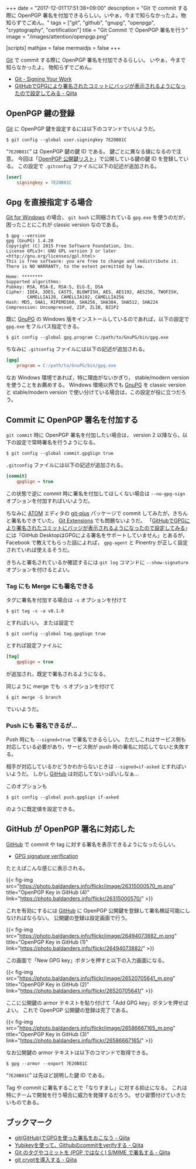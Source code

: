 +++
date = "2017-12-01T17:51:38+09:00"
description = "Git で commit する際に OpenPGP 署名を付加できるらしい。いやぁ，今まで知らなかったよ。物知らずでごめん。"
tags = ["git", "github", "gnupg", "openpgp", "cryptography", "certification"]
title = "Git Commit で OpenPGP 署名を行う"
image = "/images/attention/openpgp.png"

[scripts]
  mathjax = false
  mermaidjs = false
+++

[Git] で commit する際に OpenPGP 署名を付加できるらしい。
いやぁ，今まで知らなかったよ。
物知らずでごめん。

- [Git - Signing Your Work](https://git-scm.com/book/uz/v2/Git-Tools-Signing-Your-Work)
- [GitHubでGPGにより署名されたコミットにバッジが表示されるようになったので設定してみる - Qiita](http://qiita.com/prince_0203/items/ef0e12f2f6d150ff0485)

## OpenPGP 鍵の登録

[Git] に OpenPGP 鍵を設定するには以下のコマンドでいいようだ。

```text
$ git config --global user.signingkey 7E20B81C
```

“`7E20B81C`” は OpenPGP 鍵の鍵 ID である。
鍵ごとに異なる値になるので注意。
今回は「[OpenPGP 公開鍵リスト](https://baldanders.info/pubkeys/)」で公開している鍵の鍵 ID を登録している。
この設定で `.gitconfig` ファイルに以下の記述が追加される。

```ini
[user]
    signingkey = 7E20B81C
```

## Gpg を直接指定する場合

[Git for Windows] の場合， `git bash` に同梱されている `gpg.exe` を使うのだが，困ったことにこれが classic version なのである。

```text
$ gpg --version
gpg (GnuPG) 1.4.20
Copyright (C) 2015 Free Software Foundation, Inc.
License GPLv3+: GNU GPL version 3 or later <http://gnu.org/licenses/gpl.html>
This is free software: you are free to change and redistribute it.
There is NO WARRANTY, to the extent permitted by law.

Home: ********
Supported algorithms:
Pubkey: RSA, RSA-E, RSA-S, ELG-E, DSA
Cipher: IDEA, 3DES, CAST5, BLOWFISH, AES, AES192, AES256, TWOFISH,
        CAMELLIA128, CAMELLIA192, CAMELLIA256
Hash: MD5, SHA1, RIPEMD160, SHA256, SHA384, SHA512, SHA224
Compression: Uncompressed, ZIP, ZLIB, BZIP2
```

既に [GnuPG] の Windows 版をインストールしているのであれば，以下の設定で `gpg.exe` をフルパス指定できる。

```text
$ git config --global gpg.program C:/path/to/GnuPG/bin/gpg.exe
```

ちなみに `.gitconfig` ファイルには以下の記述が追加される。

```ini
[gpg]
    program = C:/path/to/GnuPG/bin/gpg.exe
```

なお Windows 環境であれば，特に理由がないかぎり， stable/modern version を使うことをお薦めする。
Windows 環境以外でも [GnuPG] を classic version と stable/modern version で使い分けている場合は，この設定が役に立つだろう。

## Commit に OpenPGP 署名を付加する

`git commit` 時に OpenPGP 署名を付加したい場合は， version 2 以降なら，以下の設定で常時署名を行うようになる。

```text
$ git config --global commit.gpgSign true
```

`.gitconfig` ファイルには以下の記述が追加される。

```ini
[commit]
    gpgSign = true
```

この状態で逆に commit 時に署名を付加してほしくない場合は `--no-gpg-sign` オプションを付加すればいいようだ。

ちなみに [ATOM] エディタの [git-plus] パッケージで commit してみたが，きちんと署名もできていた。
[Git Extensions] でも問題ないようだ。
「[GitHubでGPGにより署名されたコミットにバッジが表示されるようになったので設定してみる](http://qiita.com/prince_0203/items/ef0e12f2f6d150ff0485)」には「GitHub DesktopはGPGによる署名をサポートしていません」とあるが， Facebook で教えてもらった話によれば， `gpg-agent` と Pinentry が正しく設定されていれば使えるそうだ。

きちんと署名されているか確認するには `git log` コマンドに `--show-signature` オプションを付けるとよい。

### Tag にも Merge にも署名できる

タグに署名を付加する場合は `-s` オプションを付けて

```text
$ git tag -s -a v0.1.0
```

とすればいい。
または設定で

```text
$ git config --global tag.gpgSign true
```

とすれば設定ファイルに

```ini
[tag]
	gpgSign = true
```

が追加され，既定で署名されるようになる。

同じように merge でも  `-S` オプションを付けて

```text
$ git merge -S branch
```

でいいようだ。

### Push にも 署名できるが...

Push 時にも `--signed=true` で署名できるらしい。
ただしこれはサービス側も対応している必要があり，サービス側が push 時の署名に対応してないと失敗する。

相手が対応しているかどうかわからないときは `--signed=if-asked` とすればいいようだ。
しかし [GitHub] は対応してないっぽいしなぁ...

このオプションも

```text
$ git config --global push.gpgSign if-asked
```

のように既定値を設定できる。

## GitHub が OpenPGP 署名に対応した

[GitHub] で commit や tag に対する署名を表示できるようになったらしい。

- [GPG signature verification](https://github.com/blog/2144-gpg-signature-verification)

たとえばこんな感じに表示される。

{{< fig-img src="https://photo.baldanders.info/flickr/image/26315000570_m.png" title="OpenPGP Key in GitHub (4)" link="https://photo.baldanders.info/flickr/26315000570/" >}}

これを有効にするには [GitHub] に OpenPGP 公開鍵を登録して署名検証可能にしなければならない。
公開鍵の登録は設定画面で行う。

{{< fig-img src="https://photo.baldanders.info/flickr/image/26494073882_m.png" title="OpenPGP Key in GitHub (1)" link="https://photo.baldanders.info/flickr/26494073882/" >}}

この画面で「New GPG key」ボタンを押すと以下の入力画面になる。

{{< fig-img src="https://photo.baldanders.info/flickr/image/26520705641_m.png" title="OpenPGP Key in GitHub (2)" link="https://photo.baldanders.info/flickr/26520705641/" >}}

ここに公開鍵の armor テキストを貼り付けて「Add GPG key」ボタンを押せばよい。
これで OpenPGP 公開鍵の登録は完了である。

{{< fig-img src="https://photo.baldanders.info/flickr/image/26586667165_m.png" title="OpenPGP Key in GitHub (3)" link="https://photo.baldanders.info/flickr/26586667165/" >}}

なお公開鍵の armor テキストは以下のコマンドで取得できる。

```text
$ gpg --armor --export 7E20B81C
```

“`7E20B81C`” は先ほど説明した鍵 ID である。

Tag や commit に署名することで「なりすまし」に対する抑止になる。
これは特にチームで開発を行う場合に威力を発揮するだろう。
ぜひ習慣付けていきたいものである。

## ブックマーク

- [git(GitHub)でGPGを使った署名をおこなう - Qiita](http://qiita.com/pontago/items/5867b6492e09c34084fe)
- [Yubikeyを使って、Githubのcommitをverifyする - Qiita](https://qiita.com/akashima/items/4b40ccb13ad13dee5cdb)
- [Git のタグやコミットを (PGP ではなく) S/MIME で署名する - Qiita](https://qiita.com/wktk/items/acf641bbbf2b82ff7275)
- [git cryptを導入する - Qiita](https://qiita.com/batch9703/items/f6959ba51bb9bb32ef93)

[Git]: https://git-scm.com/ "Git"
[Git for Windows]: http://git-for-windows.github.io/ "Git for Windows"
[GnuPG]: https://www.gnupg.org/ "The GNU Privacy Guard"
[ATOM]: https://atom.io/ "Atom"
[git-plus]: https://atom.io/packages/git-plus "git-plus"
[Git Extensions]: http://gitextensions.github.io/ "Git Extensions"
[GitHub]: https://github.com/ "GitHub"
